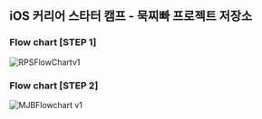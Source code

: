 ## iOS 커리어 스타터 캠프 - 묵찌빠 프로젝트 저장소

### Flow chart [STEP 1] 

![RPSFlowChartv1](https://user-images.githubusercontent.com/39454792/163943963-b94d0eb5-87cf-4554-b2b7-18d714bd0901.png)

### Flow chart [STEP 2] 

![MJBFlowchart v1](https://user-images.githubusercontent.com/39454792/164160344-7ba5c794-4222-478d-a28e-611fbebbcfad.png)
